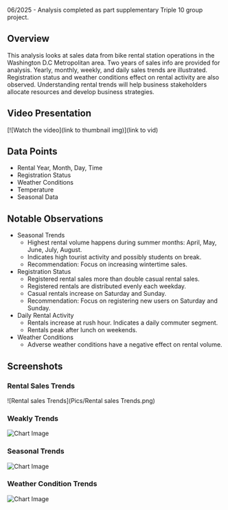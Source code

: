 06/2025 - Analysis completed as part supplementary Triple 10 group project.
## Overview 
This analysis looks at sales data from bike rental station operations in the Washington D.C Metropolitan area. Two years of sales info are provided for analysis. Yearly, monthly, weekly, and daily sales trends are illustrated. Registration status and weather conditions effect on rental activity are also observed. Understanding rental trends will help business stakeholders allocate resources and develop business strategies.
## Video Presentation
[![Watch the video](link to thumbnail img)](link to vid)
## Data Points 
* Rental Year, Month, Day, Time
* Registration Status 
* Weather Conditions 
* Temperature 
* Seasonal Data
## Notable Observations 
* Seasonal Trends
	* Highest rental volume happens during summer months: April, May, June, July, August. 
	* Indicates high tourist activity and possibly students on break. 
	* Recommendation: Focus on increasing wintertime sales.
* Registration Status
	* Registered rental sales more than double casual rental sales.
	* Registered rentals are distributed evenly each weekday.
	* Casual rentals increase on Saturday and Sunday.
	* Recommendation: Focus on registering new users on Saturday and Sunday.
* Daily Rental Activity 
	* Rentals increase at rush hour. Indicates a daily commuter segment. 
	* Rentals peak after lunch on weekends.  
* Weather Conditions 
	* Adverse weather conditions have a negative effect on rental volume. 
## Screenshots
### Rental Sales Trends
![Rental sales Trends](Pics/Rental sales Trends.png)
### Weakly Trends 
![Chart Image](images/chart.png)
### Seasonal Trends
![Chart Image](images/chart.png)
### Weather Condition Trends 
![Chart Image](images/chart.png)

